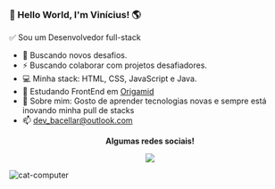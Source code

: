 ### 👋 Hello World, I'm Vinícius! 🌎 
✅ Sou um Desenvolvedor full-stack


- 🚀 Buscando novos desafios.   
- ⚡  Buscando colaborar com projetos desafiadores.   
- 💻 Minha stack: HTML, CSS, JavaScript e Java.   
- 📘 Estudando FrontEnd em <a href="https://www.origamid.com/cursos/">Origamid</a> 
- 💬 Sobre mim: Gosto de aprender tecnologias novas e sempre está inovando minha pull de stacks   
- 📫 dev_bacellar@outlook.com   


<p align="center">
  <strong>Algumas redes sociais!</strong>
 <p align="center">
  <a href="https://www.linkedin.com/in/vin%C3%ADcius-bacellar-8b271a1b4/" alt="LinkedIn"><img src="https://img.shields.io/badge/-LinkedIn-blue?style=flat-square&logo=Linkedin&logoColor=white&link=""></a> 
  </p>
</p>


![cat-computer](https://user-images.githubusercontent.com/79605470/157049194-70232735-ccb0-42a4-bf5a-eab08dae0c9f.gif)
